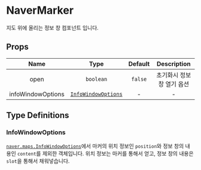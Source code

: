 # NaverMarker

지도 위에 올리는 정보 창 컴포넌트 입니다.

## Props

| Name        |      Type      |  Default | Description |
| :-----------: | :-----------: | :-----------: | :-----------: |
| open      | `boolean`                    | `false`      | 초기화시 정보창 열기 옵션 |
| infoWindowOptions      | [`InfoWindowOptions`](#infowindowoptions) | -      | - |



## Type Definitions

### InfoWindowOptions
[`naver.maps.InfoWindowOptions`](https://navermaps.github.io/maps.js.ncp/docs/naver.maps.Marker.html#~MarkerOptions)에서
마커의 위치 정보인 `position`와 정보 창의 내용인 `content`를 제외한 객체입니다.
위치 정보는 마커를 통해서 얻고, 정보 창의 내용은 `slot`을 통해서 채워넣습니다.

